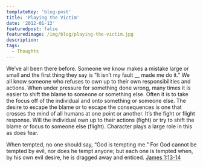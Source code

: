 ```yaml
---
templateKey: 'blog-post'
title: 'Playing the Victim'
date: '2012-01-13'
featuredpost: false
featuredimage: /img/blog/playing-the-victim.jpg
description:
tags:
  - Thoughts
---
```


We’ve all been there before. Someone we know makes a mistake large or small and the first thing they say is “It isn’t my fault **\_\_** made me do it.” We all know someone who refuses to own up to their own responsibilities and actions. When under pressure for something done wrong, many times it is easier to shift the blame to someone or something else. Often it is to take the focus off of the individual and onto something or someone else. The desire to escape the blame or to escape the consequences is one that crosses the mind of all humans at one point or another. It’s the fight or flight response. Will the individual own up to their actions (fight) or try to shift the blame or focus to someone else (flight). Character plays a large role in this as does fear.

When tempted, no one should say, “God is tempting me.” For God cannot be tempted by evil, nor does he tempt anyone; but each one is tempted when, by his own evil desire, he is dragged away and enticed.
[James 1:13-14](http://bible.us/Jas1.13.NIV84)
